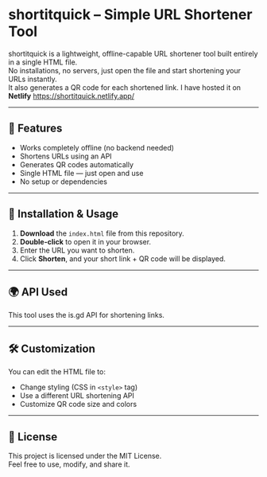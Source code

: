 # shortitquick – Simple URL Shortener Tool

shortitquick is a lightweight, offline-capable URL shortener tool built entirely in a single HTML file.  
No installations, no servers, just open the file and start shortening your URLs instantly.  
It also generates a QR code for each shortened link. I have hosted it on **Netlify** https://shortitquick.netlify.app/

---

## 🚀 Features
- Works completely offline (no backend needed)
- Shortens URLs using an API
- Generates QR codes automatically
- Single HTML file — just open and use
- No setup or dependencies

---

## 📂 Installation & Usage
1. **Download** the `index.html` file from this repository.
2. **Double-click** to open it in your browser.
3. Enter the URL you want to shorten.
4. Click **Shorten**, and your short link + QR code will be displayed.

---

## 🌍 API Used
This tool uses the is.gd API for shortening links.

---


## 🛠 Customization
You can edit the HTML file to:
- Change styling (CSS in `<style>` tag)
- Use a different URL shortening API
- Customize QR code size and colors

---

## 📜 License
This project is licensed under the MIT License.  
Feel free to use, modify, and share it.
